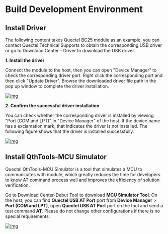 # Build Development Environment

##  Install Driver

The following content takes Quectel BC25 module as an example, you can contact Quectel Technical Supports to obtain the corresponding USB driver or go to <a :href="getUrl('menuCode=MODULE_DEVL&resourceType=M', 'en')" target="_blank">Download Center - Driver</a> to download the USB driver.

__1.  Install the driver__ 

Connect the module to the host, then you can open "Device Manager" to check the corresponding driver port. Right click the corresponding port and then click "Update Driver". Browse the downloaded driver file path in the pop up window to complete the driver installation.

<a data-fancybox title="img" href="/en/deviceDevelop/nb/speediness_cmcc&cucc/resource/AT/Speediness-AT-01.png">![img](/en/deviceDevelop/nb/speediness_cmcc&cucc/resource/AT/Speediness-AT-01.png)</a>

__2. Confirm the successful driver installation__ 

You can check whether the corresponding driver is installed by viewing "Port (COM and LPT)" in "Device Manager" of the host.  If the device name has a exclamation mark, that indicates the driver is not installed. The following figure shows that the driver is installed successfully. 

<a data-fancybox title="img" href="/en/deviceDevelop/nb/speediness_cmcc&cucc/resource/AT/Speediness-AT-02.png">![img](/en/deviceDevelop/nb/speediness_cmcc&cucc/resource/AT/Speediness-AT-02.png)</a>


##  __Install QthTools-MCU Simulator__

Quectel QthTools-MCU Simulator is a tool that simulates a MCU to communicates with module, which greatly reduces the time for developers to know AT command process well and improves the efficiency of solution verification.

Go to <a :href="getUrl('menuCode=DEBUG_UTIL&resourceType=C', 'en')" target="_blank">Download Center-Debut Tool</a> to download __MCU Simulator Tool__. On the host, you can find __Quectel USB AT Port__ port from __Device Manager__ > __Port (COM and LPT)__, open __Quectel USB AT Port__ port on the tool and send a test command __AT__. Please do not change other configurations if there is no special requirements. 

<a data-fancybox title="img" href="/en/deviceDevelop/nb/speediness_cmcc&cucc/resource/AT/Speediness-AT-03.png">![img](/en/deviceDevelop/nb/speediness_cmcc&cucc/resource/AT/Speediness-AT-03.png)</a>

  